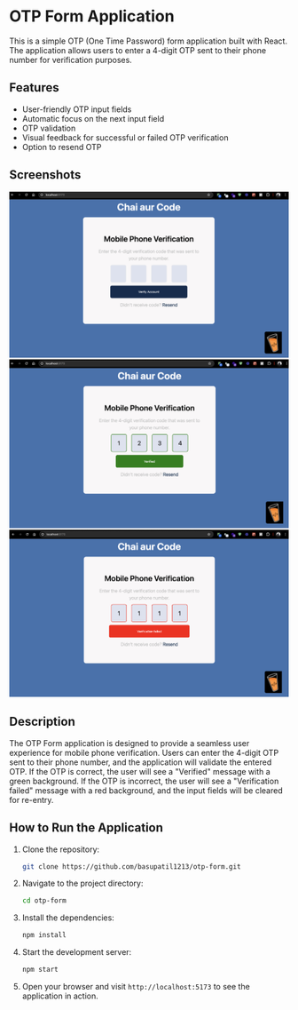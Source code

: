# OTP Form Application

This is a simple OTP (One Time Password) form application built with React. The application allows users to enter a 4-digit OTP sent to their phone number for verification purposes.

## Features

- User-friendly OTP input fields
- Automatic focus on the next input field
- OTP validation
- Visual feedback for successful or failed OTP verification
- Option to resend OTP

## Screenshots

![OTP Form](./src/screenshots/otp-initial-screen.png)
![OTP Verified](./src/screenshots/otp-success.png)
![OTP Verification Failed](./src//screenshots/otp-failed.png)

## Description

The OTP Form application is designed to provide a seamless user experience for mobile phone verification. Users can enter the 4-digit OTP sent to their phone number, and the application will validate the entered OTP. If the OTP is correct, the user will see a "Verified" message with a green background. If the OTP is incorrect, the user will see a "Verification failed" message with a red background, and the input fields will be cleared for re-entry.


## How to Run the Application

1. Clone the repository:
   ```bash
   git clone https://github.com/basupatil1213/otp-form.git
   ```
2. Navigate to the project directory:
   ```bash
   cd otp-form
   ```
3. Install the dependencies:
   ```bash
   npm install
   ```
4. Start the development server:
   ```bash
   npm start
   ```
5. Open your browser and visit `http://localhost:5173` to see the application in action.


